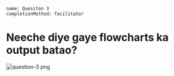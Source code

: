 ```ngMeta
name: Quesiton 3
completionMethod: facilitator
```

# Neeche diye gaye flowcharts ka output batao?

![question-3 png](https://storage.googleapis.com/ng-curriculum-images/python-flowcharts/nested-loop-worksheet/5.2-question3.png)


